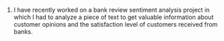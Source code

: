 1.	I have recently worked on a bank review sentiment analysis project in which I had to analyze a piece of text to get valuable information about customer opinions and the satisfaction level of customers received from banks.
  	
